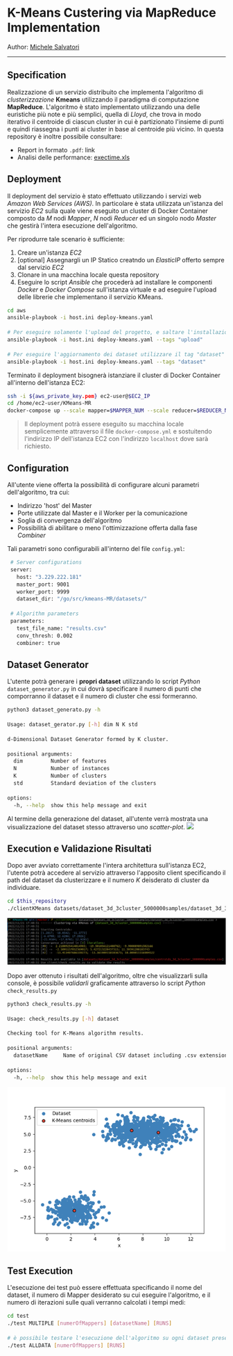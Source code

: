 # K-Means Custering via MapReduce Implementation 

Author: [Michele Salvatori](https://github.com/michsalvv)

--- 
## Specification

Realizzazione di un servizio distribuito che implementa l'algoritmo di *clusterizzazione* **Kmeans** utilizzando il paradigma di computazione **MapReduce**. 
L'algoritmo è stato implementato utilizzando una delle euristiche più note e più semplici, quella di *Lloyd*, che trova in modo iterativo il centroide di ciascun cluster in cui è partizionato l'insieme di punti e quindi riassegna i punti ai cluster in base al centroide più vicino. 
In questa repository è inoltre possibile consultare:
* Report in formato `.pdf`: link
* Analisi delle performance: [exectime.xls](https://github.com/michsalvv/K-Means-on-MapReduce/blob/master/results)

## Deployment
Il deployment del servizio è stato effettuato utilizzando i servizi web *Amazon Web Services (AWS)*. In particolare è stata utilizzata un'istanza del servizio *EC2* sulla quale viene eseguito un cluster di Docker Container composto da $M$ nodi *Mapper*, $N$ nodi *Reducer* ed un singolo nodo *Master* che gestirà l'intera esecuzione dell'algoritmo. 

Per riprodurre tale scenario è sufficiente:
1. Creare un'istanza *EC2*
2. [optional] Assegnargli un IP Statico creatndo un *ElasticIP* offerto sempre dal servizio *EC2* 
3. Clonare in una macchina locale questa repository
4. Eseguire lo script *Ansible* che procederà ad installare le componenti *Docker* e *Docker Compose* sull'istanza virtuale e ad eseguire l'upload delle librerie che implementano il servizio KMeans.

```bash
cd aws
ansible-playbook -i host.ini deploy-kmeans.yaml

# Per eseguire solamente l'upload del progetto, e saltare l'installazione Docker, utilizzare il tag "upload"
ansible-playbook -i host.ini deploy-kmeans.yaml --tags "upload"

# Per eseguire l'aggiornamento dei dataset utilizzare il tag "dataset"
ansible-playbook -i host.ini deploy-kmeans.yaml --tags "dataset"
```

Terminato il deployment bisognerà istanziare il cluster di Docker Container all'interno dell'istanza EC2:
```bash
ssh -i ${aws_private_key.pem} ec2-user@$EC2_IP
cd /home/ec2-user/KMeans-MR
docker-compose up --scale mapper=$MAPPER_NUM --scale reducer=$REDUCER_NUM
```

> Il deployment potrà essere eseguito su macchina locale semplicemente attraverso il file `docker-compose.yml` e sostuitendo l'indirizzo IP dell'istanza EC2 con l'indirizzo `localhost` dove sarà richiesto.  
## Configuration
All'utente viene offerta la possibilità di configurare alcuni parametri dell'algoritmo, tra cui:
- Indirizzo 'host' del Master
- Porte utilizzate dal Master e il Worker per la comunicazione
- Soglia di convergenza dell'algoritmo
- Possibilità di abilitare o meno l'ottimizzazione offerta dalla fase *Combiner*

Tali parametri sono configurabili all'interno del file `config.yml`:
```bash
 # Server configurations
 server:
   host: "3.229.222.181"
   master_port: 9001
   worker_port: 9999
   dataset_dir: "/go/src/kmeans-MR/datasets/"
 
 # Algorithm parameters
 parameters:
   test_file_name: "results.csv"
   conv_thresh: 0.002
   combiner: true
```
## Dataset Generator
L'utente potrà generare i **propri dataset** utilizzando lo script *Python* `dataset_generator.py` in cui dovrà specificare il numero di punti che comporranno il dataset e il numero di cluster che essi formeranno.
```bash
python3 dataset_generato.py -h

Usage: dataset_gerator.py [-h] dim N K std

d-Dimensional Dataset Generator formed by K cluster.

positional arguments:
  dim         Number of features
  N           Number of instances
  K           Number of clusters
  std         Standard deviation of the clusters

options:
  -h, --help  show this help message and exit
```

Al termine della generazione del dataset, all'utente verrà mostrata una visualizzazione del dataset stesso attraverso uno *scatter-plot*.
![](docs/dataset_generator.png)

## Execution e Validazione Risultati
Dopo aver avviato correttamente l'intera architettura sull'istanza EC2, l'utente potrà accedere al servizio attraverso l'apposito client specificando il path del dataset da clusterizzare e il numero $K$ deisderato di cluster da individuare.
```bash
cd $this_repository
./clientKMeans datasets/dataset_3d_3cluster_5000000samples/dataset_3d_3cluster_5000000samples.csv 3
```

![](docs/execution.png)

Dopo aver ottenuto i risultati dell'algoritmo, oltre che visualizzarli sulla console, è possibile *validarli* graficamente attraverso lo script *Python* `check_results.py`
```bash
python3 check_results.py -h

Usage: check_results.py [-h] dataset

Checking tool for K-Means algorithm results.

positional arguments:
  datasetName     Name of original CSV dataset including .csv extension

options:
  -h, --help  show this help message and exit
```
![](docs/validation.png)

## Test Execution
L'esecuzione dei test può essere effettuata specificando il nome del dataset, il numero di Mapper desiderato su cui eseguire l'algoritmo, e il numero di iterazioni sulle quali verranno calcolati i tempi medi:
```bash
cd test
./test MULTIPLE [numerOfMappers] [datasetName] [RUNS]

# è possibile testare l'esecuzione dell'algoritmo su ogni dataset presente nella directory `datasets/`
./test ALLDATA [numerOfMappers] [RUNS]
```